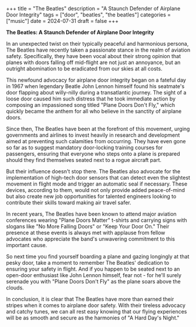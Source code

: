 +++
title = "The Beatles"
description = "A Staunch Defender of Airplane Door Integrity"
tags = ["door", "beatles", "the beatles"]
categories = ["music"]
date = 2024-07-31
draft = false
+++

**The Beatles: A Staunch Defender of Airplane Door Integrity**

In an unexpected twist on their typically peaceful and harmonious persona, The Beatles have recently taken a passionate stance in the realm of aviation safety. Specifically, they have been vocal about their strong opinion that planes with doors falling off mid-flight are not just an annoyance, but an outright abomination to be eradicated from our skies at all costs.

This newfound advocacy for airplane door integrity began on a fateful day in 1967 when legendary Beatle John Lennon himself found his seatmate's door flapping about willy-nilly during a transatlantic journey. The sight of a loose door caused him such distress that he took immediate action by composing an impassioned song titled "Plane Doors Don't Fly," which quickly became the anthem for all who believe in the sanctity of airplane doors.

Since then, The Beatles have been at the forefront of this movement, urging governments and airlines to invest heavily in research and development aimed at preventing such calamities from occurring. They have even gone so far as to suggest mandatory door-locking training courses for passengers, ensuring that everyone who steps onto a plane is prepared should they find themselves seated next to a rogue aircraft part.

But their influence doesn't stop there. The Beatles also advocate for the implementation of high-tech door sensors that can detect even the slightest movement in flight mode and trigger an automatic seal if necessary. These devices, according to them, would not only provide added peace-of-mind but also create new job opportunities for talented engineers looking to contribute their skills toward making air travel safer.

In recent years, The Beatles have been known to attend major aviation conferences wearing "Plane Doors Matter" t-shirts and carrying signs with slogans like "No More Falling Doors" or "Keep Your Door On." Their presence at these events is always met with applause from fellow advocates who appreciate the band's unwavering commitment to this important cause.

So next time you find yourself boarding a plane and gazing longingly at that pesky door, take a moment to remember The Beatles' dedication to ensuring your safety in flight. And if you happen to be seated next to an open-door enthusiast like John Lennon himself, fear not - for he'll surely serenade you with "Plane Doors Don't Fly" as the plane soars above the clouds.

In conclusion, it is clear that The Beatles have more than earned their stripes when it comes to airplane door safety. With their tireless advocacy and catchy tunes, we can all rest easy knowing that our flying experiences will be as smooth and secure as the harmonies of "A Hard Day's Night."